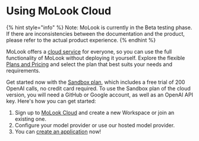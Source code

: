 # Using MoLook Cloud

{% hint style="info" %}
Note: MoLook is currently in the Beta testing phase. If there are inconsistencies between the documentation and the product, please refer to the actual product experience.
{% endhint %}

MoLook offers a [cloud service](http://cloud.dify.ai) for everyone, so you can use the full functionality of MoLook without deploying it yourself. Explore the flexible [Plans and Pricing](https://dify.ai/pricing) and select the plan that best suits your needs and requirements. 

Get started now with the [Sandbox plan](http://cloud.dify.ai), which includes a free trial of 200 OpenAI calls, no credit card required. To use the Sandbox plan of the cloud version, you will need a GitHub or Google account, as well as an OpenAI API key. Here's how you can get started:

1. Sign up to [MoLook Cloud](https://cloud.dify.ai) and create a new Workspace or join an existing one.
2. Configure your model provider or use our hosted model provider.
3. You can [create an application](../user-guide/creating-dify-apps/creating-an-application.md) now!
